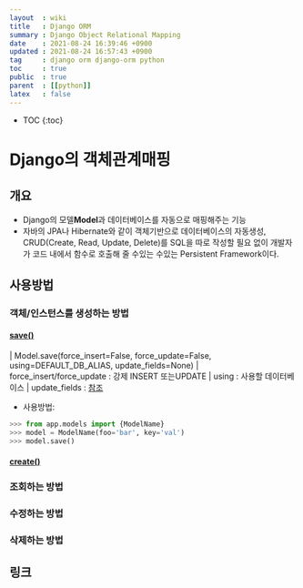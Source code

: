 ```yaml
---
layout  : wiki
title   : Django ORM
summary : Django Object Relational Mapping
date    : 2021-08-24 16:39:46 +0900
updated : 2021-08-24 16:57:43 +0900
tag     : django orm django-orm python
toc     : true
public  : true
parent  : [[python]]
latex   : false
---
```

* TOC
{:toc}

# Django의 객체관계매핑
## 개요 
* Django의 모델**Model**과 데이터베이스를 자동으로 매핑해주는 기능
* 자바의 JPA나 Hibernate와 같이 객체기반으로 데이터베이스의 자동생성, CRUD(Create, Read, Update, Delete)를 SQL을 따로 작성할 필요 없이 개발자가 코드 내에서 함수로 호출해 줄 수있는 수있는 Persistent Framework이다.

## 사용방법
### 객체/인스턴스를 생성하는 방법
#### [save()](https://docs.djangoproject.com/en/3.2/ref/models/instances/#saving-objects)

| Model.save(force_insert=False, force_update=False, using=DEFAULT_DB_ALIAS, update_fields=None)
| force_insert/force_update : 강제 INSERT 또는UPDATE
| using : 사용할 데이터베이스
| update_fields : [참조](https://docs.djangoproject.com/en/3.2/ref/models/instances/#ref-models-update-fields)

* 사용방법:
```python
>>> from app.models import {ModelName}
>>> model = ModelName(foo='bar', key='val')
>>> model.save()
```
#### [create()](https://docs.djangoproject.com/en/3.2/ref/models/querysets/#django.db.models.query.QuerySet.create)


### 조회하는 방법

### 수정하는 방법

### 삭제하는 방법

## 링크
 
